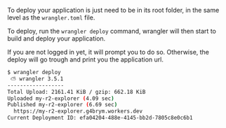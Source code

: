 To deploy your application is just need to be in its root folder, in the same level as the `wrangler.toml` file.

To deploy, run the `wrangler deploy` command, wrangler will then start to build and deploy your application.

If you are not logged in yet, it will prompt you to do so.
Otherwise, the deploy will go trough and print you the application url.

```bash
$ wrangler deploy
 ⛅️ wrangler 3.5.1
------------------
Total Upload: 2161.41 KiB / gzip: 662.18 KiB
Uploaded my-r2-explorer (4.09 sec)
Published my-r2-explorer (6.69 sec)
  https://my-r2-explorer.g4brym.workers.dev
Current Deployment ID: efa04204-488e-4145-bb2d-7805c8e0c6b1
```
